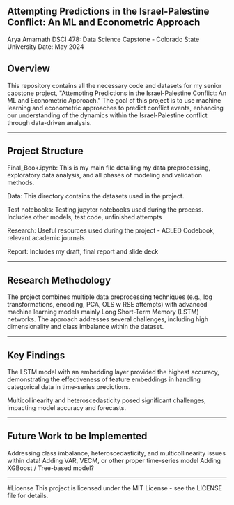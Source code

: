 ## Attempting Predictions in the Israel-Palestine Conflict: An ML and Econometric Approach 
Arya Amarnath
DSCI 478: Data Science Capstone - Colorado State University
Date: May 2024

Overview
-------------------

This repository contains all the necessary code and datasets for my senior capstone project, "Attempting Predictions in the Israel-Palestine Conflict: An ML and Econometric Approach." The goal of this project is to use machine learning and econometric approaches to predict conflict events, enhancing our understanding of the dynamics within the Israel-Palestine conflict through data-driven analysis. 

-------------------


Project Structure
-------------------

Final_Book.ipynb: This is my main file detailing my data preprocessing, exploratory data analysis, and all phases of modeling and validation methods. 

Data: This directory contains the datasets used in the project.

Test notebooks: Testing jupyter notebooks used during the process. Includes other models, test code, unfinished attempts

Research: Useful resources used during the project - ACLED Codebook, relevant academic journals

Report: Includes my draft, final report and slide deck

-------------------


Research Methodology
-------------------

The project combines multiple data preprocessing techniques (e.g., log transformations, encoding, PCA, OLS w RSE attempts) with advanced machine learning models mainly Long Short-Term Memory (LSTM) networks. The approach addresses several challenges, including high dimensionality and class imbalance within the dataset.

-------------------

Key Findings
-------------------

The LSTM model with an embedding layer provided the highest accuracy, demonstrating the effectiveness of feature embeddings in handling categorical data in time-series predictions.

Multicollinearity and heteroscedasticity posed significant challenges, impacting model accuracy and forecasts. 

-------------------

Future Work to be Implemented
-------------------

Addressing class imbalance, heteroscedasticity, and multicollinearity issues within data!
Adding VAR, VECM, or other proper time-series model
Adding XGBoost / Tree-based model? 

-------------------

#License
This project is licensed under the MIT License - see the LICENSE file for details.
